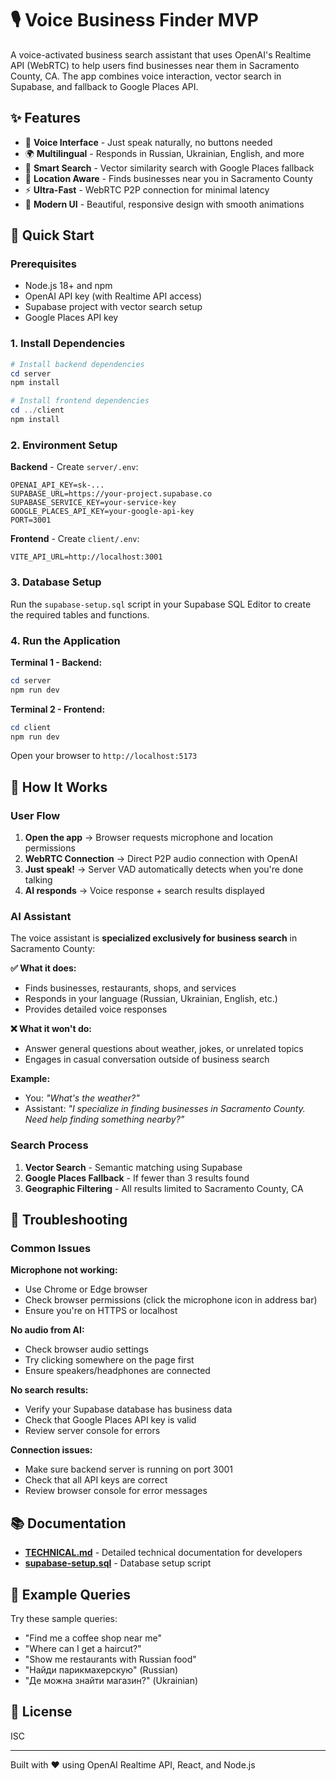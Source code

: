 # 🎙️ Voice Business Finder MVP

A voice-activated business search assistant that uses OpenAI's Realtime API (WebRTC) to help users find businesses near them in Sacramento County, CA. The app combines voice interaction, vector search in Supabase, and fallback to Google Places API.

## ✨ Features

- 🎤 **Voice Interface** - Just speak naturally, no buttons needed
- 🌍 **Multilingual** - Responds in Russian, Ukrainian, English, and more
- 🎯 **Smart Search** - Vector similarity search with Google Places fallback
- 📍 **Location Aware** - Finds businesses near you in Sacramento County
- ⚡ **Ultra-Fast** - WebRTC P2P connection for minimal latency
- 🎨 **Modern UI** - Beautiful, responsive design with smooth animations

## 🚀 Quick Start

### Prerequisites

- Node.js 18+ and npm
- OpenAI API key (with Realtime API access)
- Supabase project with vector search setup
- Google Places API key

### 1. Install Dependencies

```powershell
# Install backend dependencies
cd server
npm install

# Install frontend dependencies
cd ../client
npm install
```

### 2. Environment Setup

**Backend** - Create `server/.env`:

```env
OPENAI_API_KEY=sk-...
SUPABASE_URL=https://your-project.supabase.co
SUPABASE_SERVICE_KEY=your-service-key
GOOGLE_PLACES_API_KEY=your-google-api-key
PORT=3001
```

**Frontend** - Create `client/.env`:

```env
VITE_API_URL=http://localhost:3001
```

### 3. Database Setup

Run the `supabase-setup.sql` script in your Supabase SQL Editor to create the required tables and functions.

### 4. Run the Application

**Terminal 1 - Backend:**

```powershell
cd server
npm run dev
```

**Terminal 2 - Frontend:**

```powershell
cd client
npm run dev
```

Open your browser to `http://localhost:5173`

## 🎯 How It Works

### User Flow

1. **Open the app** → Browser requests microphone and location permissions
2. **WebRTC Connection** → Direct P2P audio connection with OpenAI
3. **Just speak!** → Server VAD automatically detects when you're done talking
4. **AI responds** → Voice response + search results displayed

### AI Assistant

The voice assistant is **specialized exclusively for business search** in Sacramento County:

**✅ What it does:**

- Finds businesses, restaurants, shops, and services
- Responds in your language (Russian, Ukrainian, English, etc.)
- Provides detailed voice responses

**❌ What it won't do:**

- Answer general questions about weather, jokes, or unrelated topics
- Engages in casual conversation outside of business search

**Example:**

- You: _"What's the weather?"_
- Assistant: _"I specialize in finding businesses in Sacramento County. Need help finding something nearby?"_

### Search Process

1. **Vector Search** - Semantic matching using Supabase
2. **Google Places Fallback** - If fewer than 3 results found
3. **Geographic Filtering** - All results limited to Sacramento County, CA

## 🔧 Troubleshooting

### Common Issues

**Microphone not working:**

- Use Chrome or Edge browser
- Check browser permissions (click the microphone icon in address bar)
- Ensure you're on HTTPS or localhost

**No audio from AI:**

- Check browser audio settings
- Try clicking somewhere on the page first
- Ensure speakers/headphones are connected

**No search results:**

- Verify your Supabase database has business data
- Check that Google Places API key is valid
- Review server console for errors

**Connection issues:**

- Make sure backend server is running on port 3001
- Check that all API keys are correct
- Review browser console for error messages

## 📚 Documentation

- **[TECHNICAL.md](./TECHNICAL.md)** - Detailed technical documentation for developers
- **[supabase-setup.sql](./supabase-setup.sql)** - Database setup script

## 🎯 Example Queries

Try these sample queries:

- "Find me a coffee shop near me"
- "Where can I get a haircut?"
- "Show me restaurants with Russian food"
- "Найди парикмахерскую" (Russian)
- "Де можна знайти магазин?" (Ukrainian)

## 📄 License

ISC

---

Built with ❤️ using OpenAI Realtime API, React, and Node.js
